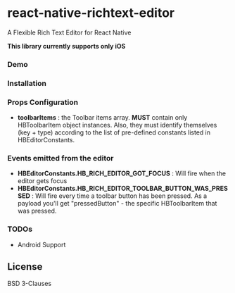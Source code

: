 # react-native-richtext-editor
A Flexible Rich Text Editor for React Native

**This library currently supports only iOS**

### Demo

### Installation

### Props Configuration
- **toolbarItems** : the Toolbar items array. **MUST** contain only HBToolbarItem object instances. Also, they must identify themselves (key + type) according to the list of pre-defined constants listed in HBEditorConstants.

### Events emitted from the editor
- **HBEditorConstants.HB_RICH_EDITOR_GOT_FOCUS** : Will fire when the editor gets focus
- **HBEditorConstants.HB_RICH_EDITOR_TOOLBAR_BUTTON_WAS_PRESSED** : Will fire every time a toolbar button has been pressed. As a payload you'll get "pressedButton" - the specific HBToolbarItem that was pressed.

### TODOs
- Android Support

License
----
BSD 3-Clauses
